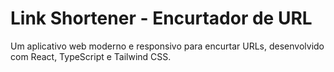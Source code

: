 # Link Shortener - Encurtador de URL

Um aplicativo web moderno e responsivo para encurtar URLs, desenvolvido com React, TypeScript e Tailwind CSS.
